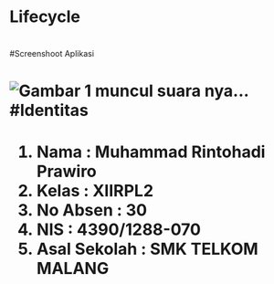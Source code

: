 # Lifecycle<h1>
#Screenshoot Aplikasi<h1>
![Gambar 1](http://imageshack.com/a/img923/3524/ky0sDN.jpg)
muncul suara nya...
#Identitas<h1>
1. Nama : Muhammad Rintohadi Prawiro
2. Kelas : XIIRPL2
3. No Absen : 30
4. NIS : 4390/1288-070
5. Asal Sekolah : SMK TELKOM MALANG
